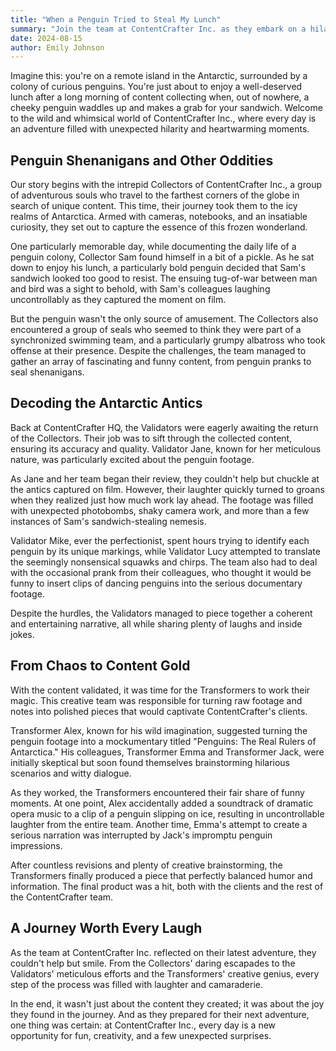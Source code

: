 ```yaml
---
title: "When a Penguin Tried to Steal My Lunch"
summary: "Join the team at ContentCrafter Inc. as they embark on a hilarious adventure in Antarctica. From a penguin trying to steal a Collector's lunch to the Validators' meticulous review process and the Transformers' creative magic, this lighthearted story showcases the fun and camaraderie that goes into crafting unique content."
date: 2024-08-15
author: Emily Johnson
---
```


Imagine this: you're on a remote island in the Antarctic, surrounded by a colony of curious penguins. You're just about to enjoy a well-deserved lunch after a long morning of content collecting when, out of nowhere, a cheeky penguin waddles up and makes a grab for your sandwich. Welcome to the wild and whimsical world of ContentCrafter Inc., where every day is an adventure filled with unexpected hilarity and heartwarming moments.

## Penguin Shenanigans and Other Oddities

Our story begins with the intrepid Collectors of ContentCrafter Inc., a group of adventurous souls who travel to the farthest corners of the globe in search of unique content. This time, their journey took them to the icy realms of Antarctica. Armed with cameras, notebooks, and an insatiable curiosity, they set out to capture the essence of this frozen wonderland.

One particularly memorable day, while documenting the daily life of a penguin colony, Collector Sam found himself in a bit of a pickle. As he sat down to enjoy his lunch, a particularly bold penguin decided that Sam's sandwich looked too good to resist. The ensuing tug-of-war between man and bird was a sight to behold, with Sam's colleagues laughing uncontrollably as they captured the moment on film.

But the penguin wasn't the only source of amusement. The Collectors also encountered a group of seals who seemed to think they were part of a synchronized swimming team, and a particularly grumpy albatross who took offense at their presence. Despite the challenges, the team managed to gather an array of fascinating and funny content, from penguin pranks to seal shenanigans.

## Decoding the Antarctic Antics

Back at ContentCrafter HQ, the Validators were eagerly awaiting the return of the Collectors. Their job was to sift through the collected content, ensuring its accuracy and quality. Validator Jane, known for her meticulous nature, was particularly excited about the penguin footage.

As Jane and her team began their review, they couldn't help but chuckle at the antics captured on film. However, their laughter quickly turned to groans when they realized just how much work lay ahead. The footage was filled with unexpected photobombs, shaky camera work, and more than a few instances of Sam's sandwich-stealing nemesis.

Validator Mike, ever the perfectionist, spent hours trying to identify each penguin by its unique markings, while Validator Lucy attempted to translate the seemingly nonsensical squawks and chirps. The team also had to deal with the occasional prank from their colleagues, who thought it would be funny to insert clips of dancing penguins into the serious documentary footage.

Despite the hurdles, the Validators managed to piece together a coherent and entertaining narrative, all while sharing plenty of laughs and inside jokes.

## From Chaos to Content Gold

With the content validated, it was time for the Transformers to work their magic. This creative team was responsible for turning raw footage and notes into polished pieces that would captivate ContentCrafter's clients.

Transformer Alex, known for his wild imagination, suggested turning the penguin footage into a mockumentary titled "Penguins: The Real Rulers of Antarctica." His colleagues, Transformer Emma and Transformer Jack, were initially skeptical but soon found themselves brainstorming hilarious scenarios and witty dialogue.

As they worked, the Transformers encountered their fair share of funny moments. At one point, Alex accidentally added a soundtrack of dramatic opera music to a clip of a penguin slipping on ice, resulting in uncontrollable laughter from the entire team. Another time, Emma's attempt to create a serious narration was interrupted by Jack's impromptu penguin impressions.

After countless revisions and plenty of creative brainstorming, the Transformers finally produced a piece that perfectly balanced humor and information. The final product was a hit, both with the clients and the rest of the ContentCrafter team.

## A Journey Worth Every Laugh

As the team at ContentCrafter Inc. reflected on their latest adventure, they couldn't help but smile. From the Collectors' daring escapades to the Validators' meticulous efforts and the Transformers' creative genius, every step of the process was filled with laughter and camaraderie.

In the end, it wasn't just about the content they created; it was about the joy they found in the journey. And as they prepared for their next adventure, one thing was certain: at ContentCrafter Inc., every day is a new opportunity for fun, creativity, and a few unexpected surprises.
